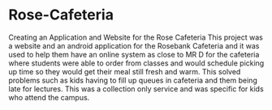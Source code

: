 # Rose-Cafeteria
Creating an Application and Website for the Rose Cafeteria
This project was a website and an android application for the Rosebank Cafeteria and it was used to help them have an online system as close to MR D for the cafeteria where students were able to order from classes and would schedule picking up time so they would get their meal still fresh and warm. This solved problems such as kids having to fill up queues in cafeteria and them being late for lectures.
This was a collection only service and was specific for kids who attend the campus.  
